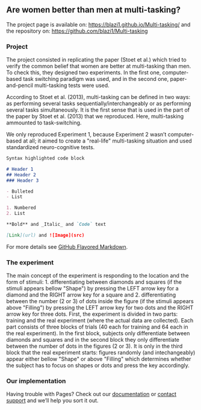 ## Are women better than men at multi-tasking?

The project page is available on: https://blazi1.github.io/Multi-tasking/ and the repository on: https://github.com/blazi1/Multi-tasking

### Project

The project consisted in replicating the paper (Stoet et al.) which tried to verify the common belief that women are better at multi-tasking than men. To check this, they designed two experiments. In the first one, computer-based task switching paradigm was used, and in the second one, paper-and-pencil multi-tasking tests were used.

According to Stoet et al. (2013), multi-tasking can be defined in two ways: as performing several tasks sequentially/interchangeably or as performing several tasks simultaneously. It is the first sense that is used in the part of the paper by Stoet et al. (2013) that we reproduced. Here, multi-tasking ammounted to task-switching.

We only reproduced Experiment 1, because Experiment 2 wasn’t computer-based at all; it aimed to create a "real-life" multi-tasking situation and used standardized neuro-cognitive tests.

```markdown
Syntax highlighted code block

# Header 1
## Header 2
### Header 3

- Bulleted
- List

1. Numbered
2. List

**Bold** and _Italic_ and `Code` text

[Link](url) and ![Image](src)
```

For more details see [GitHub Flavored Markdown](https://guides.github.com/features/mastering-markdown/).

### The experiment

The main concept of the experiment is responding to the location and the form of stimuli: 1. differentiating between diamonds and squares (if the stimuli appears bellow "Shape") by pressing the LEFT arrow key for a diamond and the RIGHT arrow key for a square and 2. differentiating between the number (2 or 3) of dots inside the figure (if the stimuli appears above "Filling") by pressing the LEFT arrow key for two dots and the RIGHT arrow key for three dots. First, the experiment is divided in two parts: training and the real experiment (where the actual data are collected). Each part consists of three blocks of trials (40 each for training and 64 each in the real experiment). In the first block, subjects only differentiate between diamonds and squares and in the second block they only differentiate between the number of dots in the figures (2 or 3). It is only in the third block that the real experiment starts: figures randomly (and intechangeably) appear either bellow "Shape" or above "Filling" which determines whether the subject has to focus on shapes or dots and press the key accordingly.

### Our implementation

Having trouble with Pages? Check out our [documentation](https://docs.github.com/categories/github-pages-basics/) or [contact support](https://support.github.com/contact) and we’ll help you sort it out.
